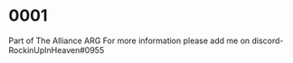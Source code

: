 # 0001
Part of The Alliance ARG
For more information please add me on discord- RockinUpInHeaven#0955
